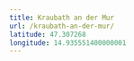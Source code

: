 ```yaml
---
title: Kraubath an der Mur
url: /kraubath-an-der-mur/
latitude: 47.307268
longitude: 14.935551400000001
---
```

